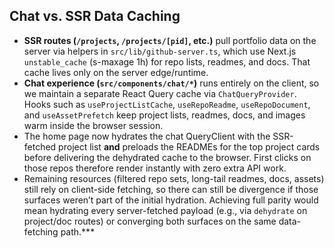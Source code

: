 ## Chat vs. SSR Data Caching

- **SSR routes (`/projects`, `/projects/[pid]`, etc.)** pull portfolio data on the server via helpers in `src/lib/github-server.ts`, which use Next.js `unstable_cache` (s-maxage 1h) for repo lists, readmes, and docs. That cache lives only on the server edge/runtime.
- **Chat experience (`src/components/chat/*`)** runs entirely on the client, so we maintain a separate React Query cache via `ChatQueryProvider`. Hooks such as `useProjectListCache`, `useRepoReadme`, `useRepoDocument`, and `useAssetPrefetch` keep project lists, readmes, docs, and images warm inside the browser session.
- The home page now hydrates the chat QueryClient with the SSR-fetched project list **and** preloads the READMEs for the top project cards before delivering the dehydrated cache to the browser. First clicks on those repos therefore render instantly with zero extra API work.
- Remaining resources (filtered repo sets, long-tail readmes, docs, assets) still rely on client-side fetching, so there can still be divergence if those surfaces weren’t part of the initial hydration. Achieving full parity would mean hydrating every server-fetched payload (e.g., via `dehydrate` on project/doc routes) or converging both surfaces on the same data-fetching path.***
